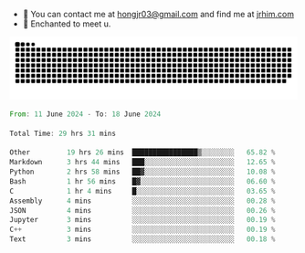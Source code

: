 - 📧 You can contact me at hongjr03@gmail.com and find me at [jrhim.com](https://jrhim.com/)
- 💜 Enchanted to meet u.

![snake_animation](https://raw.githubusercontent.com/hongjr03/hongjr03/output/github-contribution-grid-snake.svg)

<!--START_SECTION:waka-->

```rust
From: 11 June 2024 - To: 18 June 2024

Total Time: 29 hrs 31 mins

Other         19 hrs 26 mins  ████████████████▒░░░░░░░░   65.82 %
Markdown      3 hrs 44 mins   ███░░░░░░░░░░░░░░░░░░░░░░   12.65 %
Python        2 hrs 58 mins   ██▓░░░░░░░░░░░░░░░░░░░░░░   10.08 %
Bash          1 hr 56 mins    █▓░░░░░░░░░░░░░░░░░░░░░░░   06.60 %
C             1 hr 4 mins     █░░░░░░░░░░░░░░░░░░░░░░░░   03.65 %
Assembly      4 mins          ░░░░░░░░░░░░░░░░░░░░░░░░░   00.28 %
JSON          4 mins          ░░░░░░░░░░░░░░░░░░░░░░░░░   00.26 %
Jupyter       3 mins          ░░░░░░░░░░░░░░░░░░░░░░░░░   00.19 %
C++           3 mins          ░░░░░░░░░░░░░░░░░░░░░░░░░   00.19 %
Text          3 mins          ░░░░░░░░░░░░░░░░░░░░░░░░░   00.18 %
```

<!--END_SECTION:waka-->

